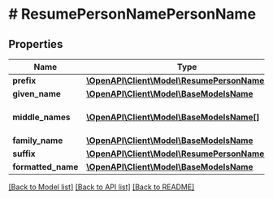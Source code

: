 # # ResumePersonNamePersonName

## Properties

Name | Type | Description | Notes
------------ | ------------- | ------------- | -------------
**prefix** | [**\OpenAPI\Client\Model\ResumePersonNamePrefix**](ResumePersonNamePrefix.md) |  | [optional]
**given_name** | [**\OpenAPI\Client\Model\BaseModelsName**](BaseModelsName.md) |  | [optional]
**middle_names** | [**\OpenAPI\Client\Model\BaseModelsName[]**](BaseModelsName.md) | Person&#39;s middle names. | [optional]
**family_name** | [**\OpenAPI\Client\Model\BaseModelsName**](BaseModelsName.md) |  | [optional]
**suffix** | [**\OpenAPI\Client\Model\ResumePersonNameSuffix**](ResumePersonNameSuffix.md) |  | [optional]
**formatted_name** | [**\OpenAPI\Client\Model\BaseModelsName**](BaseModelsName.md) |  | [optional]

[[Back to Model list]](../../README.md#models) [[Back to API list]](../../README.md#endpoints) [[Back to README]](../../README.md)
